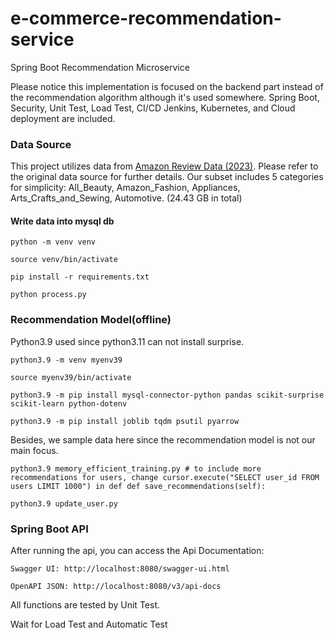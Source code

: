# e-commerce-recommendation-service
Spring Boot Recommendation Microservice

Please notice this implementation is focused on the backend part instead of the recommendation algorithm although it's used somewhere. Spring Boot, Security, Unit Test, Load Test, CI/CD Jenkins, Kubernetes, and Cloud deployment are included.

### Data Source
This project utilizes data from [Amazon Review Data (2023)](https://amazon-reviews-2023.github.io/). 
Please refer to the original data source for further details.
Our subset includes 5 categories for simplicity: All_Beauty, Amazon_Fashion, Appliances, Arts_Crafts_and_Sewing, Automotive. (24.43 GB in total)

#### Write data into mysql db
    python -m venv venv

    source venv/bin/activate 

    pip install -r requirements.txt

    python process.py


### Recommendation Model(offline)
Python3.9 used since python3.11 can not install surprise. 

    python3.9 -m venv myenv39 

    source myenv39/bin/activate

    python3.9 -m pip install mysql-connector-python pandas scikit-surprise scikit-learn python-dotenv

    python3.9 -m pip install joblib tqdm psutil pyarrow

Besides, we sample data here since the recommendation model is not our main focus.

    python3.9 memory_efficient_training.py # to include more recommendations for users, change cursor.execute("SELECT user_id FROM users LIMIT 1000") in def def save_recommendations(self):

    python3.9 update_user.py

### Spring Boot API
After running the api, you can access the Api Documentation:

    Swagger UI: http://localhost:8080/swagger-ui.html

    OpenAPI JSON: http://localhost:8080/v3/api-docs


All functions are tested by Unit Test.

Wait for Load Test and Automatic Test



